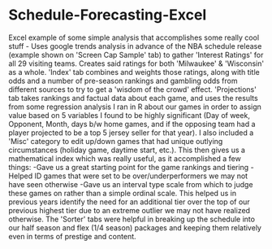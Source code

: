 # Schedule-Forecasting-Excel
Excel example of some simple analysis that accomplishes some really cool stuff -
Uses google trends analysis in advance of the NBA schedule release (example shown on 'Screen Cap Sample' tab) to gather 'Interest Ratings' for all 29 visiting teams.
Creates said ratings for both 'Milwaukee' & 'Wisconsin' as a whole.
'Index' tab combines and weights those ratings, along with title odds and a number of pre-season rankings and gambling odds from different sources to try to get a 'wisdom of the crowd' effect.
'Projections' tab takes rankings and factual data about each game, and uses the results from some regression analysis I ran in R about our games in order to assign value based on 5 variables I found to be highly significant (Day of week, Opponent, Month, days b/w home games, and if the opposing team had a player projected to be a top 5 jersey seller for that year). I also included a 'Misc' category to edit up/down games that had unique outlying circumstances (holiday game, daytime start, etc.).
This then gives us a mathematical index which was really useful, as it accomplished a few things:
  -Gave us a great starting point for the game rankings and tiering
  -Helped ID games that were set to be over/underperformers we may not have seen otherwise
  -Gave us an interval type scale from which to judge these games on rather than a simple ordinal scale. This helped us in previous years identify the need for an additional tier    over the top of our previous highest tier due to an extreme outlier we may not have realized otherwise. 
The 'Sorter' tabs were helpful in breaking up the schedule into our half season and flex (1/4 season) packages and keeping them relatively even in terms of prestige and content.

